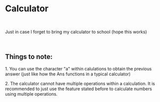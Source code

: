 <h1>Calculator</h1>
<br><p>Just in case I forget to bring my calculator to school (hope this works)</p>
<br>
<h2>Things to note:</h2>
<p>1. You can use the character "a" within calulations to obtain the previous answer (just like how the Ans functions in a typical calculator)</p>
   <p>2. The calculator cannot have multiple operations within a calculation. It is recommended to just use the feature stated before to calculate numbers using multiple operations.</p>
